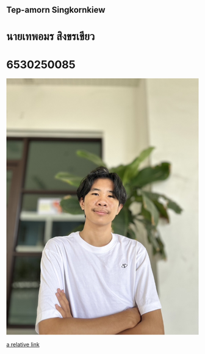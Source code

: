 ## Tep-amorn Singkornkiew
# นายเทพอมร สิงขรเขียว
# 6530250085
![Alt text](IMG_0683.jpeg)

[a relative link](database-model.md)
